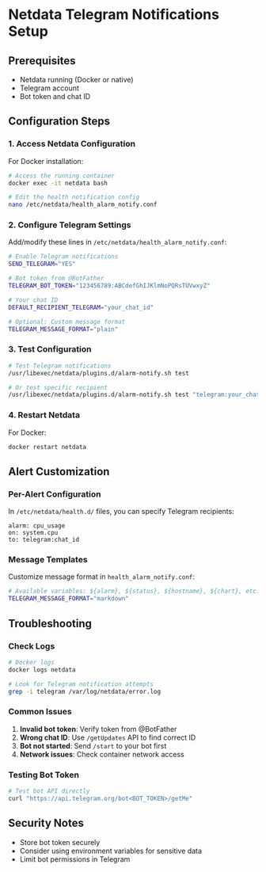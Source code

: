 # Netdata Telegram Notifications Setup

## Prerequisites
- Netdata running (Docker or native)
- Telegram account
- Bot token and chat ID

## Configuration Steps

### 1. Access Netdata Configuration
For Docker installation:
```bash
# Access the running container
docker exec -it netdata bash

# Edit the health notification config
nano /etc/netdata/health_alarm_notify.conf
```

### 2. Configure Telegram Settings
Add/modify these lines in `/etc/netdata/health_alarm_notify.conf`:

```bash
# Enable Telegram notifications
SEND_TELEGRAM="YES"

# Bot token from @BotFather
TELEGRAM_BOT_TOKEN="123456789:ABCdefGhIJKlmNoPQRsTUVwxyZ"

# Your chat ID
DEFAULT_RECIPIENT_TELEGRAM="your_chat_id"

# Optional: Custom message format
TELEGRAM_MESSAGE_FORMAT="plain"
```

### 3. Test Configuration
```bash
# Test Telegram notifications
/usr/libexec/netdata/plugins.d/alarm-notify.sh test

# Or test specific recipient
/usr/libexec/netdata/plugins.d/alarm-notify.sh test "telegram:your_chat_id"
```

### 4. Restart Netdata
For Docker:
```bash
docker restart netdata
```

## Alert Customization

### Per-Alert Configuration
In `/etc/netdata/health.d/` files, you can specify Telegram recipients:
```
alarm: cpu_usage
on: system.cpu
to: telegram:chat_id
```

### Message Templates
Customize message format in `health_alarm_notify.conf`:
```bash
# Available variables: ${alarm}, ${status}, ${hostname}, ${chart}, etc.
TELEGRAM_MESSAGE_FORMAT="markdown"
```

## Troubleshooting

### Check Logs
```bash
# Docker logs
docker logs netdata

# Look for Telegram notification attempts
grep -i telegram /var/log/netdata/error.log
```

### Common Issues
1. **Invalid bot token**: Verify token from @BotFather
2. **Wrong chat ID**: Use `/getUpdates` API to find correct ID
3. **Bot not started**: Send `/start` to your bot first
4. **Network issues**: Check container network access

### Testing Bot Token
```bash
# Test bot API directly
curl "https://api.telegram.org/bot<BOT_TOKEN>/getMe"
```

## Security Notes
- Store bot token securely
- Consider using environment variables for sensitive data
- Limit bot permissions in Telegram